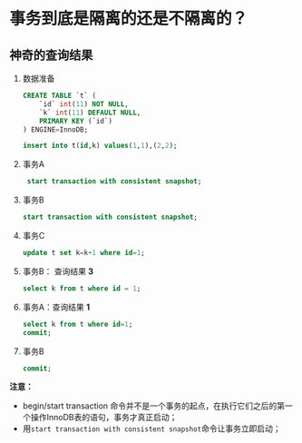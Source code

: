 # 事务到底是隔离的还是不隔离的？

## 神奇的查询结果

1. 数据准备
   
   ```sql
   CREATE TABLE `t` (
       `id` int(11) NOT NULL,
       `k` int(11) DEFAULT NULL,
       PRIMARY KEY (`id`)
   ) ENGINE=InnoDB;

   insert into t(id,k) values(1,1),(2,2);
   ```

2. 事务A
   
   ```sql
    start transaction with consistent snapshot;
   ```

3. 事务B
   
   ```sql
   start transaction with consistent snapshot;
   ```

4. 事务C
   
   ```sql
   update t set k=k+1 where id=1;
   ```

5. 事务B： 查询结果 **3**
   
   ```sql
   select k from t where id = 1;
   ```

6. 事务A：查询结果 **1**

    ```sql
    select k from t where id=1;
    commit;
    ```

7. 事务B
   
   ```sql
   commit;
   ```

**注意：** 
* begin/start transaction 命令并不是一个事务的起点，在执行它们之后的第一个操作InnoDB表的语句，事务才真正启动； 
* 用`start transaction with consistent snapshot`命令让事务立即启动；

